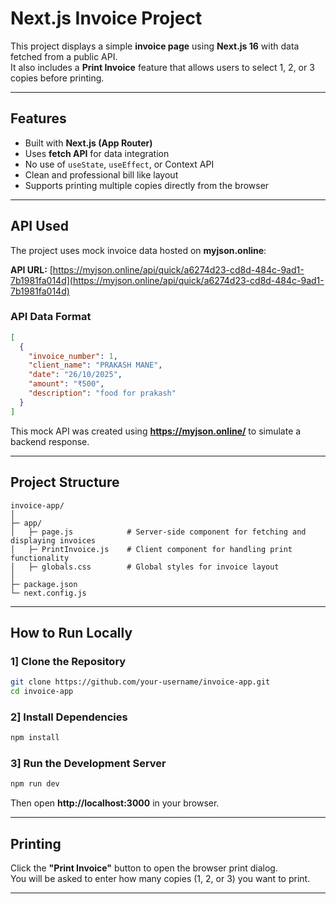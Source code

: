 #  Next.js Invoice Project

This project displays a simple **invoice page** using **Next.js 16** with data fetched from a public API.  
It also includes a **Print Invoice** feature that allows users to select 1, 2, or 3 copies before printing.  

---

##  Features

- Built with **Next.js (App Router)**  
- Uses **fetch API** for data integration  
- No use of `useState`, `useEffect`, or Context API  
- Clean and professional bill like layout  
- Supports printing multiple copies directly from the browser  

---

##  API Used

The project uses mock invoice data hosted on **myjson.online**:

 **API URL:** [https://myjson.online/api/quick/a6274d23-cd8d-484c-9ad1-7b1981fa014d](https://myjson.online/api/quick/a6274d23-cd8d-484c-9ad1-7b1981fa014d)

### API Data Format
```json
[
  {
    "invoice_number": 1,
    "client_name": "PRAKASH MANE",
    "date": "26/10/2025",
    "amount": "₹500",
    "description": "food for prakash"
  }
]
```

This mock API was created using **https://myjson.online/** to simulate a backend response.

---

##  Project Structure

```
invoice-app/
│
├─ app/
│   ├─ page.js            # Server-side component for fetching and displaying invoices
│   ├─ PrintInvoice.js    # Client component for handling print functionality
│   ├─ globals.css        # Global styles for invoice layout 
│
├─ package.json
└─ next.config.js
```

---

## How to Run Locally

### 1] Clone the Repository
```bash
git clone https://github.com/your-username/invoice-app.git
cd invoice-app
```

### 2] Install Dependencies
```bash
npm install
```

### 3] Run the Development Server
```bash
npm run dev
```

Then open **http://localhost:3000** in your browser.

---

## Printing

Click the **"Print Invoice"** button to open the browser print dialog.  
You will be asked to enter how many copies (1, 2, or 3) you want to print.

---
